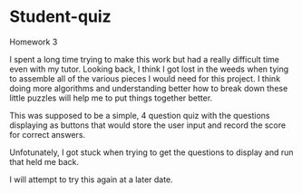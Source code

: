 # Student-quiz
Homework 3

I spent a long time trying to make this work but had a really difficult time even with my tutor. Looking back, I think I got lost in the weeds when tying to assemble all of the various pieces I would need for this project. I think doing more algorithms and understanding better how to break down these little puzzles will help me to put things together better.

This was supposed to be a simple, 4 question quiz with the questions displaying as buttons that would store the user input and record the score for correct answers. 

Unfotunately, I got stuck when trying to get the questions to display and run that held me back.

I will attempt to try this again at a later date.


